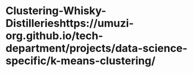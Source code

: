 # Clustering-Whisky-Distillerieshttps://umuzi-org.github.io/tech-department/projects/data-science-specific/k-means-clustering/
